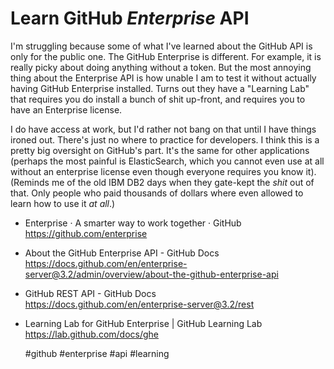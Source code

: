 # Learn GitHub *Enterprise* API

I'm struggling because some of what I've learned about the GitHub API is
only for the public one. The GitHub Enterprise is different. For
example, it is really picky about doing anything without a token. But
the most annoying thing about the Enterprise API is how unable I am to
test it without actually having GitHub Enterprise installed. Turns out
they have a "Learning Lab" that requires you do install a bunch of shit
up-front, and requires you to have an Enterprise license.

I do have access at work, but I'd rather not bang on that until I have
things ironed out. There's just no where to practice for developers. I
think this is a pretty big oversight on GitHub's part. It's the same for
other applications (perhaps the most painful is ElasticSearch, which you
cannot even use at all without an enterprise license even though
everyone requires you know it). (Reminds me of the old IBM DB2 days when
they gate-kept the *shit* out of that. Only people who paid thousands of
dollars where even allowed to learn how to use it *at all*.)

* Enterprise · A smarter way to work together · GitHub  
  <https://github.com/enterprise>

* About the GitHub Enterprise API - GitHub Docs  
  <https://docs.github.com/en/enterprise-server@3.2/admin/overview/about-the-github-enterprise-api>

* GitHub REST API - GitHub Docs  
  <https://docs.github.com/en/enterprise-server@3.2/rest>

* Learning Lab for GitHub Enterprise \| GitHub Learning Lab  
  <https://lab.github.com/docs/ghe>

    #github #enterprise #api #learning

